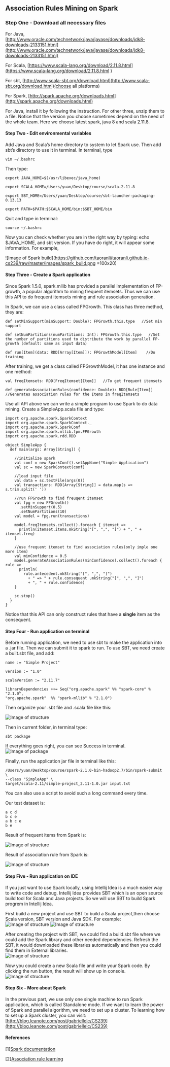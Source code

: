 

## Association Rules Mining on Spark

### Step One - Download all necessary files

For Java, [http://www.oracle.com/technetwork/java/javase/downloads/jdk8-downloads-2133151.html](http://www.oracle.com/technetwork/java/javase/downloads/jdk8-downloads-2133151.html)

For Scala, [https://www.scala-lang.org/download/2.11.8.html](https://www.scala-lang.org/download/2.11.8.html ) 

For sbt, [http://www.scala-sbt.org/download.html](http://www.scala-sbt.org/download.html)(choose all platforms)

For Spark, [http://spark.apache.org/downloads.html](http://spark.apache.org/downloads.html)

For Java, install it by following the instruction. For other three, unzip them to a file. Notice that the version you choose sometimes depend on the need of the whole team. Here we choose latest spark, java 8 and scala 2.11.8.

#### Step Two - Edit environmental variables

Add Java and Scala’s home directory to system to let Spark use. Then add sbt’s directory to use it in terminal. In terminal, type 
```
vim ~/.bashrc
```

Then type:

```
export JAVA_HOME=$(/usr/libexec/java_home)

export SCALA_HOME=/Users/yuan/Desktop/course/scala-2.11.8

export SBT_HOME=/Users/yuan/Desktop/course/sbt-launcher-packaging-0.13.13

export PATH=$PATH:$SCALA_HOME/bin:$SBT_HOME/bin
```

Quit and type in terminal:
```
source ~/.bashrc
```

Now you can check whether you are in the right way by typing: echo $JAVA_HOME, and sbt version. If you have do right, it will appear some information. For example,

![Image of Spark build](https://github.com/taoranli/taoranli.github.io-cs239/raw/master/images/spark_build.png =100x20)

#### Step Three - Create a Spark application
Since Spark 1.5.0, spark.mllib has provided a parallel implementation of FP-growth, a popular algorithm to mining frequent itemsets. Thus we can use this API to do frequent itemsets mining and rule association generation.

In Spark, we can use a class called FPGrowth. This class has three method, they are:


```
def setMinSupport(minSupport: Double): FPGrowth.this.type   //Set min support

def setNumPartitions(numPartitions: Int): FPGrowth.this.type   //Set the number of partitions used to distribute the work by parallel FP-growth (default: same as input data)

def run[Item](data: RDD[Array[Item]]): FPGrowthModel[Item]    //Do training
```

After training, we get a class called FPGrowthModel, it has one instance and one method:

```
val freqItemsets: RDD[FreqItemset[Item]]   //To get frequent itemsets

def generateAssociationRules(confidence: Double): RDD[Rule[Item]]   //Generates association rules for the Items in freqItemsets
```

Use all API above we can write a simple program to use Spark to do data mining. Create a SimpleApp.scala file and type:

```
import org.apache.spark.SparkContext
import org.apache.spark.SparkContext._
import org.apache.spark.SparkConf
import org.apache.spark.mllib.fpm.FPGrowth
import org.apache.spark.rdd.RDD

object SimpleApp {
  def main(args: Array[String]) {

    //initialize spark
    val conf = new SparkConf().setAppName("Simple Application")
    val sc = new SparkContext(conf)
    
    //load input file
    val data = sc.textFile(args(0))
    val transactions: RDD[Array[String]] = data.map(s => s.trim.split(' '))

    //run FPGrowth to find freuqent itemset
    val fpg = new FPGrowth()
      .setMinSupport(0.5)
      .setNumPartitions(10)
    val model = fpg.run(transactions)

    model.freqItemsets.collect().foreach { itemset =>
      println(itemset.items.mkString("[", ",", "]") + ", " + itemset.freq)
    }

    //use frequent itemset to find association rules(only imple one more item)
    val minConfidence = 0.5
    model.generateAssociationRules(minConfidence).collect().foreach { rule =>
      println(
        rule.antecedent.mkString("[", ",", "]")
          + " => " + rule.consequent .mkString("[", ",", "]")
          + ", " + rule.confidence)
    }

    sc.stop()
  }
}
```

Notice that this API can only construct rules that have a **single** item as the consequent.

#### Step Four - Run application on terminal
Before running application, we need to use sbt to make the application into a .jar file. Then we can submit it to spark to run. To use SBT, we need create a built.sbt file, and add:

```
name := "Simple Project"

version := "1.0"

scalaVersion := "2.11.7"

libraryDependencies ++= Seq("org.apache.spark" %% "spark-core" % "2.1.0", 
"org.apache.spark"  %% "spark-mllib" % "2.1.0")
```

Then organize your .sbt file and .scala file like this:

![Image of structure](https://github.com/taoranli/taoranli.github.io-cs239/raw/master/images/folder_structure.png)

Then in current folder, in terminal type:

```
sbt package
```
If everything goes right, you can see Success in terminal.
![Image of package](https://github.com/taoranli/taoranli.github.io-cs239/raw/master/images/package.png)

Finally, run the application jar file in terminal like this:

```
/Users/yuan/Desktop/course/spark-2.1.0-bin-hadoop2.7/bin/spark-submit \
--class "SimpleApp" \
target/scala-2.11/simple-project_2.11-1.0.jar input.txt
```

You can also use a script to avoid such a long command every time.

Our test dataset is:

```
a c d
b c e
a b c e
b e
```
 
Result of frequent items from Spark is:

![Image of structure](https://github.com/taoranli/taoranli.github.io-cs239/raw/master/images/frequent_item_result.png)

Result of association rule from Spark is:

![Image of structure](https://github.com/taoranli/taoranli.github.io-cs239/raw/master/images/association_rule_result.png)

#### Step Five - Run application on IDE

If you just want to use Spark locally, using Intellij Idea is a much easier way to write code and debug. Intellij Idea provides SBT which is an open source build tool for Scala and Java projects. So we will use SBT to build Spark progrem in Intellij Idea.

First build a new project and use SBT to build a Scala project,then choose Scala version, SBT version and Java SDK. For example:
![Image of structure](https://github.com/taoranli/taoranli.github.io-cs239/raw/master/images/create1.png)
![Image of structure](https://github.com/taoranli/taoranli.github.io-cs239/raw/master/images/create2.png)

After creating the project with SBT, we could find a build.sbt file where we could add the Spark library and other needed dependencies. Refresh the SBT, it would downloaded these libraries automatically and then you could find them in External libraries.  
![Image of structure](https://github.com/taoranli/taoranli.github.io-cs239/raw/master/images/create3.png)

Now you could create a new Scala file and write your Spark code. By clicking the run button, the result will show up in console.
![Image of structure](https://github.com/taoranli/taoranli.github.io-cs239/raw/master/images/create5.png)

#### Step Six - More about Spark

In the previous part, we use only one single machine to run Spark application, which is called Standalone mode. If we want to learn the power of Spark and parallel algorithm, we need to set up a cluster. To learning how to set up a Spark cluster, you can visit:
[http://blog.leanote.com/post/gabriellelc/CS239](http://blog.leanote.com/post/gabriellelc/CS239)

#### References

[1][Spark documentation](https://spark.apache.org/docs/latest/)

[2][Association rule learning](https://en.wikipedia.org/wiki/Association_rule_learning#FP-growth_algorithm)

